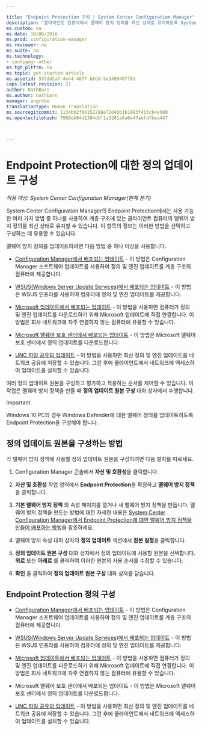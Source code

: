 ```yaml
---

title: "Endpoint Protection 구성 | System Center Configuration Manager"
description: "클라이언트 컴퓨터에서 맬웨어 방지 정의를 최신 상태로 유지하도록 System Center Configuration Manager에서 Endpoint protection의 방법을 선택하고 구성하는 방법을 알아봅니다."
ms.custom: na
ms.date: 10/06/2016
ms.prod: configuration-manager
ms.reviewer: na
ms.suite: na
ms.technology:
- configmgr-other
ms.tgt_pltfrm: na
ms.topic: get-started-article
ms.assetid: 537dd2a7-4e44-4877-b8dd-5e1499407f8d
caps.latest.revision: 21
author: NathBarn
ms.author: nathbarn
manager: angrobe
translationtype: Human Translation
ms.sourcegitcommit: 1134bb2f04152288e72d40b1b1083f415cb4e900
ms.openlocfilehash: 7988eb84d1384dbf1a3201a6a6e47aefdfbea447



---
```


#  <a name="configure-definition-updates-for-endpoint-protection"></a>Endpoint Protection에 대한 정의 업데이트 구성  

*적용 대상: System Center Configuration Manager(현재 분기)*

 System Center Configuration Manager의 Endpoint Protection에서는 사용 가능한 여러 가지 방법 중 하나를 사용하여 계층 구조에 있는 클라이언트 컴퓨터의 맬웨어 방지 정의를 최신 상태로 유지할 수 있습니다. 이 항목의 정보는 이러한 방법을 선택하고 구성하는 데 유용할 수 있습니다.

 맬웨어 방지 정의를 업데이트하려면 다음 방법 중 하나 이상을 사용합니다.

-   [Configuration Manager에서 배포되는 업데이트](endpoint-definitions-configmgr.md) - 이 방법은 Configuration Manager 소프트웨어 업데이트를 사용하여 정의 및 엔진 업데이트를 계층 구조의 컴퓨터에 제공합니다.

-   [WSUS(Windows Server Update Services)에서 배포되는 업데이트](endpoint-definitions-wsus.md) - 이 방법은 WSUS 인프라를 사용하여 컴퓨터에 정의 및 엔진 업데이트를 제공합니다.

-   [Microsoft 업데이트에서 배포되는 업데이트](endpoint-definitions-microsoft-updates.md) - 이 방법을 사용하면 컴퓨터가 정의 및 엔진 업데이트를 다운로드하기 위해 Microsoft 업데이트에 직접 연결합니다. 이 방법은 회사 네트워크에 자주 연결하지 않는 컴퓨터에 유용할 수 있습니다.

-   [Microsoft 맬웨어 보호 센터에서 배포되는 업데이트](endpoint-definitions-protection-center.md) - 이 방법은 Microsoft 맬웨어 보호 센터에서 정의 업데이트를 다운로드합니다.

-   [UNC 파일 공유의 업데이트](endpoint-definitions-network.md) - 이 방법을 사용하면 최신 정의 및 엔진 업데이트를 네트워크 공유에 저장할 수 있습니다. 그런 후에 클라이언트에서 네트워크에 액세스하여 업데이트를 설치할 수 있습니다.

 여러 정의 업데이트 원본을 구성하고 평가하고 적용하는 순서를 제어할 수 있습니다. 이 작업은 맬웨어 방지 정책을 만들 때 **정의 업데이트 원본 구성** 대화 상자에서 수행합니다.

> [!IMPORTANT]
>  Windows 10 PC의 경우 Windows Defender에 대한 맬웨어 정의를 업데이트하도록 Endpoint Protection을 구성해야 합니다.

## <a name="how-to-configure-definition-update-sources"></a>정의 업데이트 원본을 구성하는 방법
 각 맬웨어 방지 정책에 사용할 정의 업데이트 원본을 구성하려면 다음 절차를 따르세요.

1.  Configuration Manager 콘솔에서 **자산 및 호환성**을 클릭합니다.

2.  **자산 및 호환성** 작업 영역에서 **Endpoint Protection**을 확장하고 **맬웨어 방지 정책**을 클릭합니다.

3.  **기본 맬웨어 방지 정책** 의 속성 페이지를 열거나 새 맬웨어 방지 정책을 만듭니다. 맬웨어 방지 정책을 만드는 방법에 대한 자세한 내용은 [System Center Configuration Manager에서 Endpoint Protection에 대한 맬웨어 방지 정책을 만들어 배포하는 방법](endpoint-antimalware-policies.md)을 참조하세요.

4.  맬웨어 방지 속성 대화 상자의 **정의 업데이트** 섹션에서 **원본 설정**을 클릭합니다.

5.  **정의 업데이트 원본 구성** 대화 상자에서 정의 업데이트에 사용할 원본을 선택합니다. **위로** 또는 **아래로** 를 클릭하여 이러한 원본의 사용 순서를 수정할 수 있습니다.

6.  **확인** 을 클릭하여 **정의 업데이트 원본 구성** 대화 상자를 닫습니다.

## <a name="configure-endpoint-protection-definitions"></a>Endpoint Protection 정의 구성

-   [Configuration Manager에서 배포되는 업데이트](endpoint-definitions-configmgr.md) - 이 방법은 Configuration Manager 소프트웨어 업데이트를 사용하여 정의 및 엔진 업데이트를 계층 구조의 컴퓨터에 제공합니다.

-   [WSUS(Windows Server Update Services)에서 배포되는 업데이트](endpoint-definitions-wsus.md) - 이 방법은 WSUS 인프라를 사용하여 컴퓨터에 정의 및 엔진 업데이트를 제공합니다.

-   [Microsoft 업데이트에서 배포되는 업데이트](endpoint-definitions-microsoft-updates.md) - 이 방법을 사용하면 컴퓨터가 정의 및 엔진 업데이트를 다운로드하기 위해 Microsoft 업데이트에 직접 연결합니다. 이 방법은 회사 네트워크에 자주 연결하지 않는 컴퓨터에 유용할 수 있습니다.

-   Microsoft 맬웨어 보호 센터에서 배포되는 업데이트 - 이 방법은 Microsoft 맬웨어 보호 센터에서 정의 업데이트를 다운로드합니다.

-   [UNC 파일 공유의 업데이트](endpoint-definitions-network.md) - 이 방법을 사용하면 최신 정의 및 엔진 업데이트를 네트워크 공유에 저장할 수 있습니다. 그런 후에 클라이언트에서 네트워크에 액세스하여 업데이트를 설치할 수 있습니다.



<!--HONumber=Nov16_HO1-->


